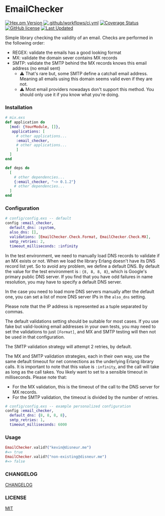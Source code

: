 # EmailChecker

[![Hex.pm Version](https://img.shields.io/hexpm/v/email_checker.svg?style=flat)](https://hex.pm/packages/email_checker)
[![.github/workflows/ci.yml](https://github.com/jshmrtn/email_checker/actions/workflows/ci.yml/badge.svg)](https://github.com/jshmrtn/email_checker/actions/workflows/ci.yml)
[![Coverage Status](https://coveralls.io/repos/github/jshmrtn/email_checker/badge.svg?branch=master)](https://coveralls.io/github/jshmrtn/email_checker?branch=master)
[![GitHub license](https://img.shields.io/badge/license-MIT-blue.svg)](https://raw.githubusercontent.com/jshmrtn/email_checker/master/LICENSE)
[![Last Updated](https://img.shields.io/github/last-commit/jshmrtn/email_checker.svg)](https://github.com/jshmrtn/email_checker/commits/master)

Simple library checking the validity of an email. Checks are performed in the
following order:

* REGEX: validate the emails has a good looking format
* MX: validate the domain sever contains MX records
* SMTP: validate the SMTP behind the MX records knows this email address (no
email sent)
   * :warning: That's rare but, some SMTP define a catchall email address. Meaning
all emails using this domain seems valid even if they are not.
   * :warning: Most email providers nowadays don't support this method. You should only use it if you know what you're doing.

### Installation

```elixir
# mix.exs
def application do
  [mod: {YourModule, []},
   applications: [
     # other applications...
     :email_checker,
     # other applications...
     ]
  ]
end

def deps do
  [
    # other dependencies...
    {:email_checker, "~> 0.1.2"}
    # other dependencies...
  ]
end
```

### Configuration

```elixir
# config/config.exs -- default
config :email_checker,
  default_dns: :system,
  also_dns: [],
  validations: [EmailChecker.Check.Format, EmailChecker.Check.MX],
  smtp_retries: 2,
  timeout_milliseconds: :infinity
```

In the test environment, we need to manually load DNS records to validate if an
MX exists or not. When we load the library Erlang doesn't have its DNS record
list yet. So to avoid any problem, we define a default DNS. By default the value
for the test environment is : `{8, 8, 8, 8}`, which is Google's primary public
DNS server. If you find that you have odd failures in name resolution, you may
have to specify a default DNS server.

In the case you need to load more DNS servers manually after the default one, you
can set a list of more DNS server IPs in the `also_dns` setting.

Please note that the IP address is represented as a tuple separated by commas.

The default validations setting should be suitable for most cases. If you use
fake but valid-looking email addresses in your own tests, you may need to set
the validations to just `[Format]`, and MX and SMTP testing will then not be
used in that configuration.

The SMTP validation strategy will attempt 2 retries, by default.

The MX and SMTP validation strategies, each in their own way, use the same
default timeout for net connections as the underlying Erlang library calls. It
is important to note that this value is `:infinity`, and the call will take as
long as the call takes. You likely want to set to a sensible timeout in
milliseconds. Please note that:

 * For the MX validation, this is the timeout of the call to the DNS server for
   MX records.
 * For the SMTP validation, the timeout is divided by the number of retries.

```elixir
# config/config.exs -- example personalized configuration
config :email_checker,
  default_dns: {8, 8, 8, 8},
  smtp_retries: 1,
  timeout_milliseconds: 6000
```

### Usage

```elixir
EmailChecker.valid?("kevin@disneur.me")
#=> true
EmailChecker.valid?("non-existing@disneur.me")
#=> false
```

### CHANGELOG

[CHANGELOG](https://github.com/jshmrtn/email_checker/blob/master/CHANGELOG.md)

### LICENSE

[MIT](https://github.com/jshmrtn/email_checker/blob/master/LICENSE)

